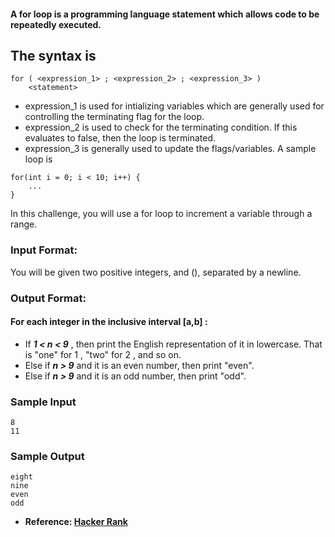 #### A for loop is a programming language statement which allows code to be repeatedly executed.

## The syntax is

```
for ( <expression_1> ; <expression_2> ; <expression_3> )
    <statement>
```

- expression_1 is used for intializing variables which are generally
  used for controlling the terminating flag for the loop.
- expression_2 is used to check for the terminating condition. If this
  evaluates to false, then the loop is terminated.
- expression_3 is generally used to update the flags/variables. A
  sample loop is

```
for(int i = 0; i < 10; i++) {
    ...
}
```

In this challenge, you will use a for loop to increment a variable through a range.

### Input Format:

You will be given two positive integers, and (), separated by a newline.

### Output Format:

#### For each integer in the inclusive interval [a,b] :

- If **_1 < n < 9_** , then print the English representation of it in lowercase. That
  is "one" for 1 , "two" for 2 , and so on.
- Else if **_n > 9_** and it is an even number, then print "even".
- Else if **_n > 9_** and it is an odd number, then print "odd".

### Sample Input

```
8
11
```

### Sample Output

```
eight
nine
even
odd
```

- **Reference: [Hacker Rank](https://www.hackerrank.com/challenges/c-tutorial-for-loop/problem)**

